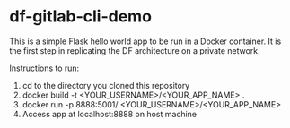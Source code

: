 # df-gitlab-cli-demo

This is a simple Flask hello world app to be run in a Docker container. It is the first 
step in replicating the DF architecture on a private network.

Instructions to run:
1) cd to the directory you cloned this repository
2) docker build -t <YOUR_USERNAME>/<YOUR_APP_NAME> .
3) docker run -p 8888:5001/ <YOUR_USERNAME>/<YOUR_APP_NAME>
4) Access app at localhost:8888 on host machine